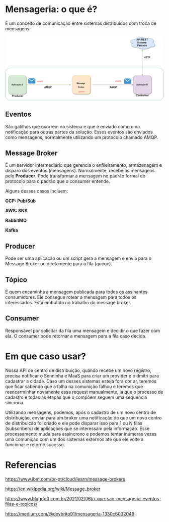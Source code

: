 # Mensageria: o que é?
É um conceito de comunicação entre sistemas distribuidos com troca de mensagens.

![Como funciona](/images/1_Gdwao93tU0lhQ1WnXIdG7Q.png)

## Eventos
São gatilhos que ocorrem no sistema e que é enviado como uma notificação para outras partes da solução. Esses eventos são enviados como mensagens, normalmente utilizando um protocolo chamado AMQP.

## Message Broker
É um servidor intermediário que gerencia o enfileiramento, armazenagem e disparo dos eventos (mensagens). Normalmente, recebe as mensagens pelo **Producer**. Pode transformar a mensagem no padrão formal do protocolo para o padrão que o consumer entende.

Alguns desses casos incluem:

**GCP: Pub/Sub**

**AWS: SNS**

**RabbitMQ**

**Kafka**

## Producer
Pode ser uma aplicação ou um script gera a mensagem e envia para o Message Broker ou diretamente para a fila (queue).

## Tópico
É quem encaminha a mensagem publicada para todos os assinantes consumidores. Ele consegue rotear a mensagem para todos os interessados. Está embutido no trabalho do message broker.

## Consumer
Responsável por solicitar da fila uma mensagem e decidir o que fazer com ela. O consumer pode retornar a mensagem para a fila caso decida.


# Em que caso usar?
Nossa API de  centro de distribuição, quando recebe um novo registro, precisa notificar o Senninha e MaaS para criar um provider e o dmitri para cadastrar a cidade. Caso um desses sistemas esteja fora dor ar, teremos que ficar sabendo que a falha na comunição falhou e teremos que reencarminhar novamente essa request manualmente, já que o processo de cadastro e todas as etapas que o compõem seguem uma sequencia sincrona.

Utilizando mensagens, podemos, após o cadastro de um novo centro de distribuição, enviar para um broker uma notificação de que um novo centro de distribuição foi criado e ele pode disparar isso para 1 ou N filas (subscribers) de aplicações que se interessam pela informação. Esse processamento muda para assincrono e podemos tentar inúmeras vezes uma comunição com um dos sistemas externos até que ele volte a funcionar e retorne sucesso.

# Referencias
https://www.ibm.com/br-pt/cloud/learn/message-brokers

https://en.wikipedia.org/wiki/Message_broker

https://www.blogdoft.com.br/2021/02/06/o-que-sao-mensageria-eventos-filas-e-topicos/

https://medium.com/@devbrito91/mensageria-1330c6032049